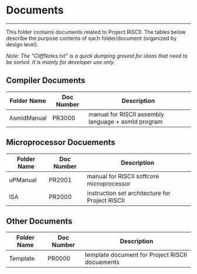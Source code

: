 # Documents
---

This folder contains documents related to Project RISCII. The tables below describe the purpose contents of each folder/document (organized by design level).

*Note: The "CliffNotes.txt" is a quick dumping ground for ideas that need to be sorted. It is mainly for developer use only.*

## Compiler Documents

|Folder Name|Doc Number|Description                                        |
|-----------|----------|---------------------------------------------------|
|AsmldManual|PR3000    |manual for RISCII assembly language + asmld program|

## Microprocessor Docuements

|Folder Name|Doc Number|Description                                        |
|-----------|----------|---------------------------------------------------|
|uPManual   |PR2001    |manual for RISCII softcore microprocessor          |
|ISA        |PR2000    |instruction set architecture for Project RISCII    |

## Other Documents

|Folder Name|Doc Number|Description                                        |
|-----------|----------|---------------------------------------------------|
|Template   |PR0000    |template document for Project RISCII docuements    |
